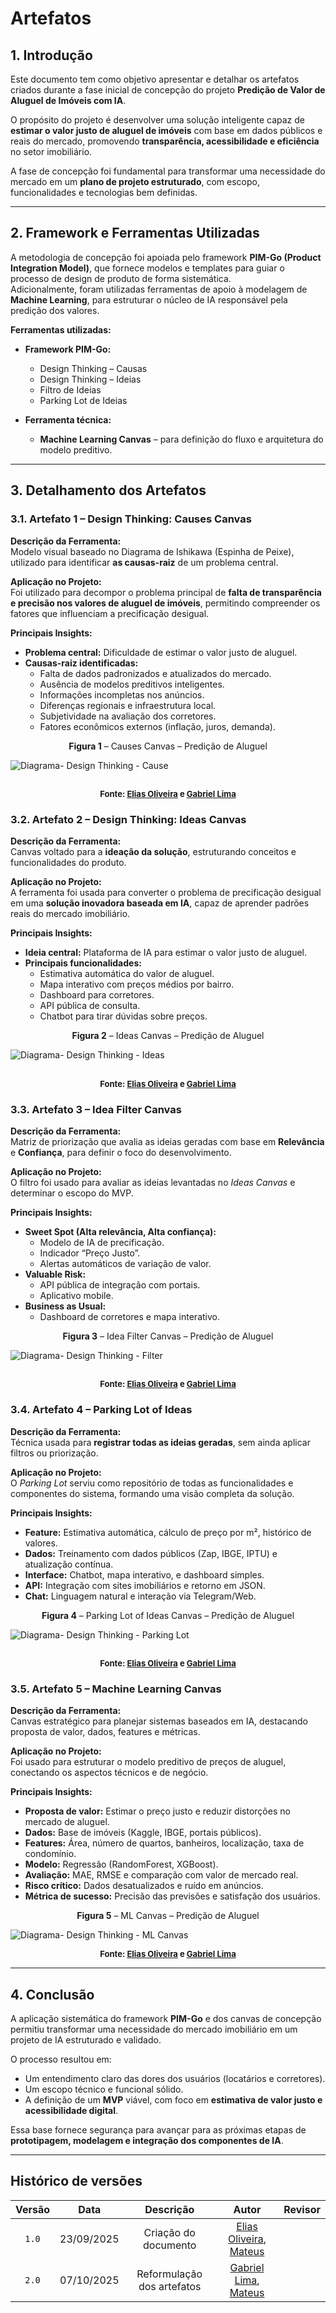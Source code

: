 # Artefatos

## **1. Introdução**

Este documento tem como objetivo apresentar e detalhar os artefatos criados durante a fase inicial de concepção do projeto **Predição de Valor de Aluguel de Imóveis com IA**.

O propósito do projeto é desenvolver uma solução inteligente capaz de **estimar o valor justo de aluguel de imóveis** com base em dados públicos e reais do mercado, promovendo **transparência, acessibilidade e eficiência** no setor imobiliário.

A fase de concepção foi fundamental para transformar uma necessidade do mercado em um **plano de projeto estruturado**, com escopo, funcionalidades e tecnologias bem definidas.

---

## **2. Framework e Ferramentas Utilizadas**

A metodologia de concepção foi apoiada pelo framework **PIM-Go (Product Integration Model)**, que fornece modelos e templates para guiar o processo de design de produto de forma sistemática.  
Adicionalmente, foram utilizadas ferramentas de apoio à modelagem de **Machine Learning**, para estruturar o núcleo de IA responsável pela predição dos valores.

**Ferramentas utilizadas:**

- **Framework PIM-Go:**
  - Design Thinking – Causas  
  - Design Thinking – Ideias  
  - Filtro de Ideias  
  - Parking Lot de Ideias  

- **Ferramenta técnica:**
  - **Machine Learning Canvas** – para definição do fluxo e arquitetura do modelo preditivo.

---

## **3. Detalhamento dos Artefatos**

### 3.1. Artefato 1 – Design Thinking: Causes Canvas

**Descrição da Ferramenta:**  
Modelo visual baseado no Diagrama de Ishikawa (Espinha de Peixe), utilizado para identificar **as causas-raiz** de um problema central.  

**Aplicação no Projeto:**  
Foi utilizado para decompor o problema principal de **falta de transparência e precisão nos valores de aluguel de imóveis**, permitindo compreender os fatores que influenciam a precificação desigual.  

**Principais Insights:**
- **Problema central:** Dificuldade de estimar o valor justo de aluguel.  
- **Causas-raiz identificadas:**
  - Falta de dados padronizados e atualizados do mercado.  
  - Ausência de modelos preditivos inteligentes.  
  - Informações incompletas nos anúncios.  
  - Diferenças regionais e infraestrutura local.  
  - Subjetividade na avaliação dos corretores.  
  - Fatores econômicos externos (inflação, juros, demanda).  

<p style="text-align:center"><b><a id="tab_1" style="visibility:hidden;"></a>Figura 1</b> – Causes Canvas – Predição de Aluguel</p>


![Diagrama- Design Thinking - Cause](../assets/diagrams/fish.png)

<font size="2"><p style="text-align: center"><b>Fonte:  <a href="https://github.com/EliasOliver21">Elias Oliveira</a> e <a href="https://github.com/gabriel-lima258">Gabriel Lima</a></b></p></font>
---

### 3.2. Artefato 2 – Design Thinking: Ideas Canvas

**Descrição da Ferramenta:**  
Canvas voltado para a **ideação da solução**, estruturando conceitos e funcionalidades do produto.  

**Aplicação no Projeto:**  
A ferramenta foi usada para converter o problema de precificação desigual em uma **solução inovadora baseada em IA**, capaz de aprender padrões reais do mercado imobiliário.  

**Principais Insights:**
- **Ideia central:** Plataforma de IA para estimar o valor justo de aluguel.  
- **Principais funcionalidades:**
  - Estimativa automática do valor de aluguel.  
  - Mapa interativo com preços médios por bairro.  
  - Dashboard para corretores.  
  - API pública de consulta.  
  - Chatbot para tirar dúvidas sobre preços. 

<p style="text-align:center"><b><a id="tab_1" style="visibility:hidden;"></a>Figura 2</b> – Ideas Canvas – Predição de Aluguel</p>

![Diagrama- Design Thinking - Ideas](../assets/diagrams/ideas.png) 

<font size="2"><p style="text-align: center"><b>Fonte:  <a href="https://github.com/EliasOliver21">Elias Oliveira</a> e <a href="https://github.com/gabriel-lima258">Gabriel Lima</a></b></p></font>
---

### 3.3. Artefato 3 – Idea Filter Canvas

**Descrição da Ferramenta:**  
Matriz de priorização que avalia as ideias geradas com base em **Relevância** e **Confiança**, para definir o foco do desenvolvimento.  

**Aplicação no Projeto:**  
O filtro foi usado para avaliar as ideias levantadas no *Ideas Canvas* e determinar o escopo do MVP.  

**Principais Insights:**
- **Sweet Spot (Alta relevância, Alta confiança):**
  - Modelo de IA de precificação.  
  - Indicador “Preço Justo”.  
  - Alertas automáticos de variação de valor.  
- **Valuable Risk:**  
  - API pública de integração com portais.  
  - Aplicativo mobile.  
- **Business as Usual:**  
  - Dashboard de corretores e mapa interativo.  

<p style="text-align:center"><b><a id="tab_1" style="visibility:hidden;"></a>Figura 3</b> – Idea Filter Canvas – Predição de Aluguel</p>
  

![Diagrama- Design Thinking - Filter](../assets/diagrams/filter.png)

<font size="2"><p style="text-align: center"><b>Fonte:  <a href="https://github.com/EliasOliver21">Elias Oliveira</a> e <a href="https://github.com/gabriel-lima258">Gabriel Lima</a></b></p></font>
---

### 3.4. Artefato 4 – Parking Lot of Ideas

**Descrição da Ferramenta:**  
Técnica usada para **registrar todas as ideias geradas**, sem ainda aplicar filtros ou priorização.  

**Aplicação no Projeto:**  
O *Parking Lot* serviu como repositório de todas as funcionalidades e componentes do sistema, formando uma visão completa da solução.  

**Principais Insights:**
- **Feature:** Estimativa automática, cálculo de preço por m², histórico de valores.  
- **Dados:** Treinamento com dados públicos (Zap, IBGE, IPTU) e atualização contínua.  
- **Interface:** Chatbot, mapa interativo, e dashboard simples.  
- **API:** Integração com sites imobiliários e retorno em JSON.  
- **Chat:** Linguagem natural e interação via Telegram/Web.  
  
<p style="text-align:center"><b><a id="tab_1" style="visibility:hidden;"></a>Figura 4</b> – Parking Lot of Ideas Canvas – Predição de Aluguel</p>

![Diagrama- Design Thinking - Parking Lot](../assets/diagrams/parking.png)

<font size="2"><p style="text-align: center"><b>Fonte:  <a href="https://github.com/EliasOliver21">Elias Oliveira</a> e <a href="https://github.com/gabriel-lima258">Gabriel Lima</a></b></p></font>
---

### 3.5. Artefato 5 – Machine Learning Canvas

**Descrição da Ferramenta:**  
Canvas estratégico para planejar sistemas baseados em IA, destacando proposta de valor, dados, features e métricas.  

**Aplicação no Projeto:**  
Foi usado para estruturar o modelo preditivo de preços de aluguel, conectando os aspectos técnicos e de negócio.  

**Principais Insights:**
- **Proposta de valor:** Estimar o preço justo e reduzir distorções no mercado de aluguel.  
- **Dados:** Base de imóveis (Kaggle, IBGE, portais públicos).  
- **Features:** Área, número de quartos, banheiros, localização, taxa de condomínio.  
- **Modelo:** Regressão (RandomForest, XGBoost).  
- **Avaliação:** MAE, RMSE e comparação com valor de mercado real.  
- **Risco crítico:** Dados desatualizados e ruído em anúncios.  
- **Métrica de sucesso:** Precisão das previsões e satisfação dos usuários.  

<p style="text-align:center"><b><a id="tab_1" style="visibility:hidden;"></a>Figura 5</b> – ML Canvas – Predição de Aluguel</p>

![Diagrama- Design Thinking - ML Canvas](../assets/diagrams/mlcanva.png)
 
<font size="2"><p style="text-align: center"><b>Fonte:  <a href="https://github.com/EliasOliver21">Elias Oliveira</a> e <a href="https://github.com/gabriel-lima258">Gabriel Lima</a></b></p></font>


---

## **4. Conclusão**

A aplicação sistemática do framework **PIM-Go** e dos canvas de concepção permitiu transformar uma necessidade do mercado imobiliário em um projeto de IA estruturado e validado.  

O processo resultou em:
- Um entendimento claro das dores dos usuários (locatários e corretores).  
- Um escopo técnico e funcional sólido.  
- A definição de um **MVP** viável, com foco em **estimativa de valor justo e acessibilidade digital**.  

Essa base fornece segurança para avançar para as próximas etapas de **prototipagem, modelagem e integração dos componentes de IA**.

---

## Histórico de versões
| Versão | Data | Descrição | Autor | Revisor
| :-: | :-: | :-: | :-: | :-:|
|`1.0`| 23/09/2025 | Criação do documento | [Elias Oliveira](https://github.com/EliasOliver21), [Mateus]() | []()|
|`2.0`| 07/10/2025 | Reformulação dos artefatos | [Gabriel Lima](https://github.com/gabriel-lima258), [Mateus]() | []()|